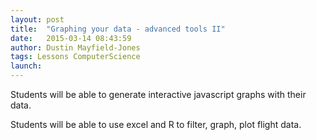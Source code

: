 ```yaml
---
layout: post
title:  "Graphing your data - advanced tools II"
date:   2015-03-14 08:43:59
author: Dustin Mayfield-Jones
tags: Lessons ComputerScience
launch: 
---
```

Students will be able to generate interactive javascript graphs with their data.

Students will be able to use excel and R to filter, graph, plot flight data.
